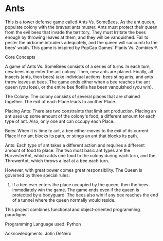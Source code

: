 # Ants
This is a tower defense game called Ants Vs. SomeBees. As the ant queen, populate colony with the bravest ants muster. Ants must protect their queen from the evil bees that invade the territory. They must Irritate the bees enough by throwing leaves at them, and they will be vanquished. Fail to pester the airborne intruders adequately, and the queen will succumb to the bees' wrath. This game is inspired by PopCap Games' Plants Vs. Zombies ®.

Core Concepts

A game of Ants Vs. SomeBees consists of a series of turns. In each turn, new bees may enter the ant colony. Then, new ants are placed. Finally, all insects (ants, then bees) take individual actions: bees sting ants, and ants throw leaves at bees. The game ends either when a bee reaches the ant queen (you lose), or the entire bee flotilla has been vanquished (you win).

The Colony: The colony consists of several places that are chained together. The exit of each Place leads to another Place.

Placing Ants: There are two constraints that limit ant production. Placing an ant uses up some amount of the colony's food, a different amount for each type of ant. Also, only one ant can occupy each Place.

Bees: When it is time to act, a bee either moves to the exit of its current Place if no ant blocks its path, or stings an ant that blocks its path.

Ants: Each type of ant takes a different action and requires a different amount of food to place. The two most basic ant types are the HarvesterAnt, which adds one food to the colony during each turn, and the ThrowerAnt, which throws a leaf at a bee each turn.

However, with great power comes great responsibility. The Queen is governed by three special rules:

1. If a bee ever enters the place occupied by the queen, then the bees immediately win the game. The game ends even if the queen is protected by a bodyguard. The bees also win if any bee reaches the end of a tunnel where the queen normally would reside.




This project combines functional and object-oriented programming paradigms.

Programming Language used: Python

Acknowledgments:  John DeNero
